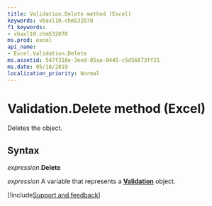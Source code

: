```yaml
---
title: Validation.Delete method (Excel)
keywords: vbaxl10.chm532078
f1_keywords:
- vbaxl10.chm532078
ms.prod: excel
api_name:
- Excel.Validation.Delete
ms.assetid: 547f318e-3eed-85aa-8445-c5d56673ff25
ms.date: 05/18/2019
localization_priority: Normal
---
```



# Validation.Delete method (Excel)

Deletes the object.


## Syntax

_expression_.**Delete**

_expression_ A variable that represents a **[Validation](Excel.Validation.md)** object.




[!include[Support and feedback](~/includes/feedback-boilerplate.md)]
